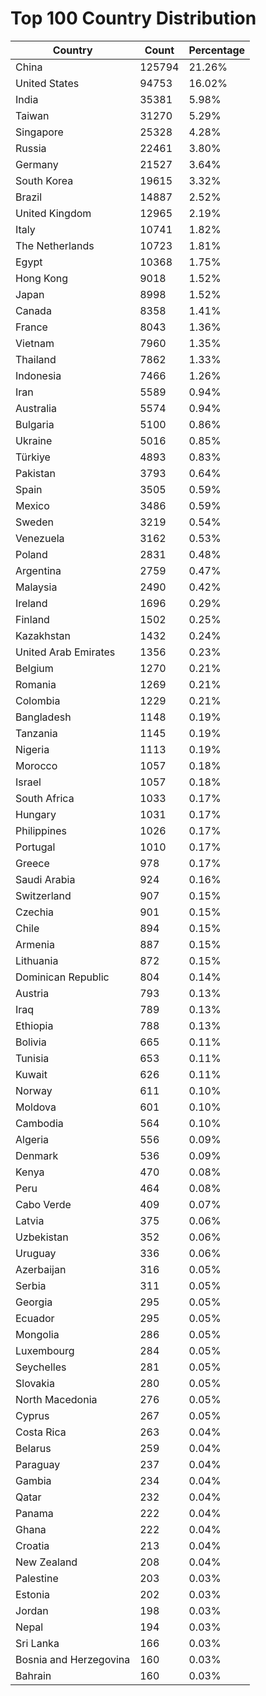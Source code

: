 # Top 100 Country Distribution
| Country | Count | Percentage |
|----|----|----|
| China | 125794 | 21.26% |
| United States | 94753 | 16.02% |
| India | 35381 | 5.98% |
| Taiwan | 31270 | 5.29% |
| Singapore | 25328 | 4.28% |
| Russia | 22461 | 3.80% |
| Germany | 21527 | 3.64% |
| South Korea | 19615 | 3.32% |
| Brazil | 14887 | 2.52% |
| United Kingdom | 12965 | 2.19% |
| Italy | 10741 | 1.82% |
| The Netherlands | 10723 | 1.81% |
| Egypt | 10368 | 1.75% |
| Hong Kong | 9018 | 1.52% |
| Japan | 8998 | 1.52% |
| Canada | 8358 | 1.41% |
| France | 8043 | 1.36% |
| Vietnam | 7960 | 1.35% |
| Thailand | 7862 | 1.33% |
| Indonesia | 7466 | 1.26% |
| Iran | 5589 | 0.94% |
| Australia | 5574 | 0.94% |
| Bulgaria | 5100 | 0.86% |
| Ukraine | 5016 | 0.85% |
| Türkiye | 4893 | 0.83% |
| Pakistan | 3793 | 0.64% |
| Spain | 3505 | 0.59% |
| Mexico | 3486 | 0.59% |
| Sweden | 3219 | 0.54% |
| Venezuela | 3162 | 0.53% |
| Poland | 2831 | 0.48% |
| Argentina | 2759 | 0.47% |
| Malaysia | 2490 | 0.42% |
| Ireland | 1696 | 0.29% |
| Finland | 1502 | 0.25% |
| Kazakhstan | 1432 | 0.24% |
| United Arab Emirates | 1356 | 0.23% |
| Belgium | 1270 | 0.21% |
| Romania | 1269 | 0.21% |
| Colombia | 1229 | 0.21% |
| Bangladesh | 1148 | 0.19% |
| Tanzania | 1145 | 0.19% |
| Nigeria | 1113 | 0.19% |
| Morocco | 1057 | 0.18% |
| Israel | 1057 | 0.18% |
| South Africa | 1033 | 0.17% |
| Hungary | 1031 | 0.17% |
| Philippines | 1026 | 0.17% |
| Portugal | 1010 | 0.17% |
| Greece | 978 | 0.17% |
| Saudi Arabia | 924 | 0.16% |
| Switzerland | 907 | 0.15% |
| Czechia | 901 | 0.15% |
| Chile | 894 | 0.15% |
| Armenia | 887 | 0.15% |
| Lithuania | 872 | 0.15% |
| Dominican Republic | 804 | 0.14% |
| Austria | 793 | 0.13% |
| Iraq | 789 | 0.13% |
| Ethiopia | 788 | 0.13% |
| Bolivia | 665 | 0.11% |
| Tunisia | 653 | 0.11% |
| Kuwait | 626 | 0.11% |
| Norway | 611 | 0.10% |
| Moldova | 601 | 0.10% |
| Cambodia | 564 | 0.10% |
| Algeria | 556 | 0.09% |
| Denmark | 536 | 0.09% |
| Kenya | 470 | 0.08% |
| Peru | 464 | 0.08% |
| Cabo Verde | 409 | 0.07% |
| Latvia | 375 | 0.06% |
| Uzbekistan | 352 | 0.06% |
| Uruguay | 336 | 0.06% |
| Azerbaijan | 316 | 0.05% |
| Serbia | 311 | 0.05% |
| Georgia | 295 | 0.05% |
| Ecuador | 295 | 0.05% |
| Mongolia | 286 | 0.05% |
| Luxembourg | 284 | 0.05% |
| Seychelles | 281 | 0.05% |
| Slovakia | 280 | 0.05% |
| North Macedonia | 276 | 0.05% |
| Cyprus | 267 | 0.05% |
| Costa Rica | 263 | 0.04% |
| Belarus | 259 | 0.04% |
| Paraguay | 237 | 0.04% |
| Gambia | 234 | 0.04% |
| Qatar | 232 | 0.04% |
| Panama | 222 | 0.04% |
| Ghana | 222 | 0.04% |
| Croatia | 213 | 0.04% |
| New Zealand | 208 | 0.04% |
| Palestine | 203 | 0.03% |
| Estonia | 202 | 0.03% |
| Jordan | 198 | 0.03% |
| Nepal | 194 | 0.03% |
| Sri Lanka | 166 | 0.03% |
| Bosnia and Herzegovina | 160 | 0.03% |
| Bahrain | 160 | 0.03% |

